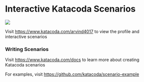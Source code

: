 # Interactive Katacoda Scenarios

[![](http://shields.katacoda.com/katacoda/arvind4017/count.svg)](https://www.katacoda.com/arvind4017 "Get your profile on Katacoda.com")

Visit https://www.katacoda.com/arvind4017 to view the profile and interactive scenarios

### Writing Scenarios
Visit https://www.katacoda.com/docs to learn more about creating Katacoda scenarios

For examples, visit https://github.com/katacoda/scenario-example
